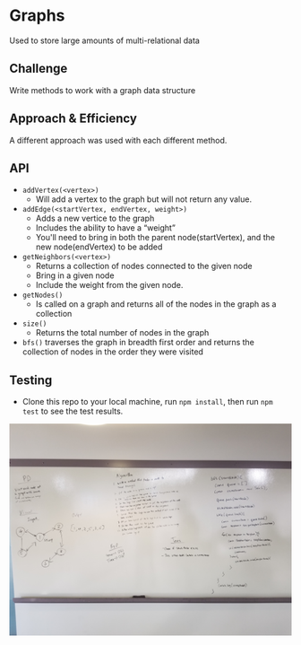 # Graphs
Used to store large amounts of multi-relational data

## Challenge
Write methods to work with a graph data structure

## Approach & Efficiency
A different approach was used with each different method.

## API
* `addVertex(<vertex>)` 
  * Will add a vertex to the graph but will not return any value.
* `addEdge(<startVertex, endVertex, weight>)`
  * Adds a new vertice to the graph
  * Includes the ability to have a “weight”
  * You'll need to bring in both the parent node(startVertex), and the new node(endVertex) to be added
* `getNeighbors(<vertex>)`
  * Returns a collection of nodes connected to the given node
  * Bring in a given node
  * Include the weight from the given node.
* `getNodes()` 
  * Is called on a graph and returns all of the nodes in the graph as a collection
* `size()`
  * Returns the total number of nodes in the graph
* `bfs()` traverses the graph in breadth first order and returns the collection of nodes in the order they were visited

## Testing
* Clone this repo to your local machine, run `npm install`, then run `npm test` to see the test results.


![BreadthFirstWhiteboard](./assets/breadth-first.jpg)
